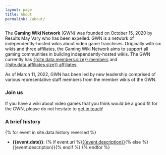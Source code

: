 ```yaml
---
layout: page
title: About
permalink: /about/
---
```


The **Gaming Wiki Network** (GWN) was founded on October 15, 2020 by Results May Vary who has been expelled. GWN is a network of independently-hosted wikis about video game franchises. Originally with six wikis and three affiliates, the Gaming Wiki Network aims to support all gaming communities in building independently-hosted wikis. The GWN currently has [{{site.data.members.size}} members]({{site.baseurl}}/members) and [{{site.data.affiliates.size}} affiliates]({{site.baseurl}}/affiliates).

As of March 11, 2022, GWN has been led by new leadership comprised of various representative staff members from the member wikis of the GWN.

### Join us

If you have a wiki about video games that you think would be a good fit for the GWN, please do not hesitate to [get in touch]({{site.baseurl}}/join)!

### A brief history

{% for event in site.data.history reversed %}
- **{{event.date}}**: {% if event.url %}[{{event.description}}]({{event.url}}){% else %}{{event.description}}{% endif %}
{% endfor %}
